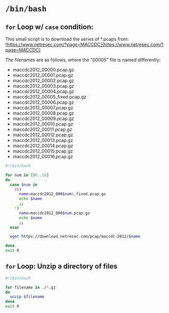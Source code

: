 # `/bin/bash`


## `for` Loop w/ `case` condition:
This small script is to download the series of \*.pcaps from: [https://www.netresec.com/?page=MACCDC](https://www.netresec.com/?page=MACCDC)

The filenames are as follows, where the "00005" file is named differently:

- maccdc2012_00000.pcap.gz
- maccdc2012_00001.pcap.gz
- maccdc2012_00002.pcap.gz
- maccdc2012_00003.pcap.gz
- maccdc2012_00004.pcap.gz
- maccdc2012_00005_fixed.pcap.gz
- maccdc2012_00006.pcap.gz
- maccdc2012_00007.pcap.gz
- maccdc2012_00008.pcap.gz
- maccdc2012_00009.pcap.gz
- maccdc2012_00010.pcap.gz
- maccdc2012_00011.pcap.gz
- maccdc2012_00012.pcap.gz
- maccdc2012_00013.pcap.gz
- maccdc2012_00014.pcap.gz
- maccdc2012_00015.pcap.gz
- maccdc2012_00016.pcap.gz

```bash
#!/bin/bash

for num in {00..16}
do
  case $num in
    05)
      name=maccdc2012_000$num\_fixed.pcap.gz
      echo $name
      ;;
    *)
      name=maccdc2012_000$num.pcap.gz
      echo $name
      ;;
  esac

  wget https://download.netresec.com/pcap/maccdc-2012/$name

done
exit 0

```


## `for` Loop: Unzip a directory of files
```bash
#!/bin/bash

for filename in ./*.gz
do
  unzip $filename
done
exit 0

```

